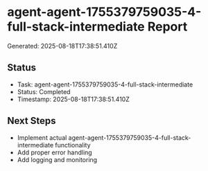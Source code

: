 # agent-agent-1755379759035-4-full-stack-intermediate Report

Generated: 2025-08-18T17:38:51.410Z

## Status
- Task: agent-agent-1755379759035-4-full-stack-intermediate
- Status: Completed
- Timestamp: 2025-08-18T17:38:51.410Z

## Next Steps
- Implement actual agent-agent-1755379759035-4-full-stack-intermediate functionality
- Add proper error handling
- Add logging and monitoring
